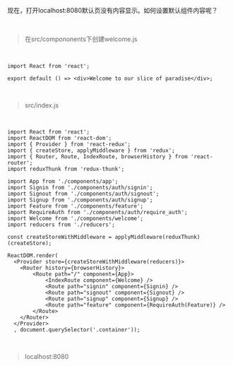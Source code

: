 现在，打开localhost:8080默认页没有内容显示。如何设置默认组件内容呢？

<br>

> 在src/compononents下创建welcome.js

<br>

	import React from 'react';
	
	export default () => <div>Welcome to our slice of paradise</div>;

<br>

> src/index.js

<br>

	import React from 'react';
	import ReactDOM from 'react-dom';
	import { Provider } from 'react-redux';
	import { createStore, applyMiddleware } from 'redux';
	import { Router, Route, IndexRoute, browserHistory } from 'react-router';
	import reduxThunk from 'redux-thunk';
	
	import App from './components/app';
	import Signin from './components/auth/signin';
	import Signout from './components/auth/signout';
	import Signup from './components/auth/signup';
	import Feature from './components/feature';
	import RequireAuth from './components/auth/require_auth';
	import Welcome from './components/welcome';
	import reducers from './reducers';
	
	const createStoreWithMiddleware = applyMiddleware(reduxThunk)(createStore);
	
	ReactDOM.render(
	  <Provider store={createStoreWithMiddleware(reducers)}>
	    <Router history={browserHistory}>
	        <Route path="/" component={App}>
	            <IndexRoute component={Welcome} />
	            <Route path="signin" component={Signin} />
	            <Route path="signout" component={Signout} />
	            <Route path="signup" component={Signup} />
	            <Route path="feature" component={RequireAuth(Feature)} />
	        </Route>
	    </Router>
	  </Provider>
	  , document.querySelector('.container'));

<br>

> localhost:8080

<br>